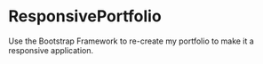 # ResponsivePortfolio
Use the Bootstrap Framework to re-create my portfolio to make it a responsive application. 

